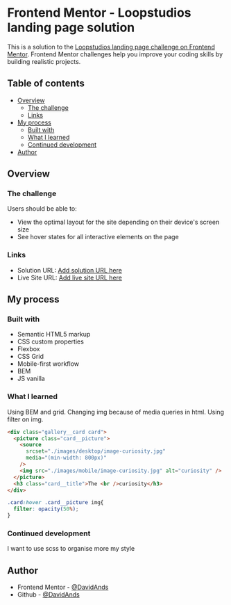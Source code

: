 # Frontend Mentor - Loopstudios landing page solution

This is a solution to the [Loopstudios landing page challenge on Frontend Mentor](https://www.frontendmentor.io/challenges/loopstudios-landing-page-N88J5Onjw). Frontend Mentor challenges help you improve your coding skills by building realistic projects.

## Table of contents

- [Overview](#overview)
  - [The challenge](#the-challenge)
  - [Links](#links)
- [My process](#my-process)
  - [Built with](#built-with)
  - [What I learned](#what-i-learned)
  - [Continued development](#continued-development)
- [Author](#author)


## Overview

### The challenge

Users should be able to:

- View the optimal layout for the site depending on their device's screen size
- See hover states for all interactive elements on the page

### Links

- Solution URL: [Add solution URL here](https://your-solution-url.com)
- Live Site URL: [Add live site URL here](https://your-live-site-url.com)

## My process

### Built with

- Semantic HTML5 markup
- CSS custom properties
- Flexbox
- CSS Grid
- Mobile-first workflow
- BEM
- JS vanilla

### What I learned

Using BEM and grid. Changing img because of media queries in html. Using filter on img.

```html
<div class="gallery__card card">
  <picture class="card__picture">
    <source
      srcset="./images/desktop/image-curiosity.jpg"
      media="(min-width: 800px)"
    />
    <img src="./images/mobile/image-curiosity.jpg" alt="curiosity" />
  </picture>
  <h3 class="card__title">The <br />curiosity</h3>
</div>
```

```css
.card:hover .card__picture img{
  filter: opacity(50%);
}
```

### Continued development

I want to use scss to organise more my style


## Author

- Frontend Mentor - [@DavidAnds](https://www.frontendmentor.io/profile/DavidAnds)
- Github - [@DavidAnds](https://github.com/DavidAnds)



